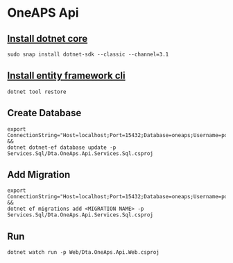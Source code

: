 # OneAPS Api


## [Install dotnet core](https://docs.microsoft.com/en-us/dotnet/core/install/linux-snap#install-the-sdk)
```
sudo snap install dotnet-sdk --classic --channel=3.1
```

## [Install entity framework cli](https://docs.microsoft.com/en-us/ef/core/cli/)
```
dotnet tool restore
```

## Create Database
```
export ConnectionString="Host=localhost;Port=15432;Database=oneaps;Username=postgres;Password=password" &&
dotnet dotnet-ef database update -p Services.Sql/Dta.OneAps.Api.Services.Sql.csproj
```

## Add Migration
```
export ConnectionString="Host=localhost;Port=15432;Database=oneaps;Username=postgres;Password=password" &&
dotnet ef migrations add <MIGRATION NAME> -p Services.Sql/Dta.OneAps.Api.Services.Sql.csproj
```

## Run
```
dotnet watch run -p Web/Dta.OneAps.Api.Web.csproj
```
